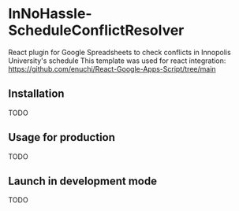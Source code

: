 # InNoHassle-ScheduleConflictResolver

React plugin for Google Spreadsheets to check conflicts in Innopolis University's schedule
This template was used for react integration: https://github.com/enuchi/React-Google-Apps-Script/tree/main

## Installation

TODO

## Usage for production

TODO

## Launch in development mode

TODO